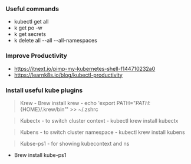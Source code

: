 ### Useful commands

- kubectl get all
- k get po -w
- k get secrets
- k delete all --all --all-namespaces

### Improve Productivity
- https://itnext.io/pimp-my-kubernetes-shell-f144710232a0
- https://learnk8s.io/blog/kubectl-productivity


### Install useful kube plugins
> Krew
	- Brew install krew
	- echo 'export PATH="${PATH}:${HOME}/.krew/bin"' >> ~/.zshrc

> Kubectx - to switch cluster context
	- kubectl krew install kubectx

> Kubens - to switch cluster namespace
	- kubectl krew install kubens

> Kubse-ps1 - for showing kubecontext and ns 
  - Brew install kube-ps1
